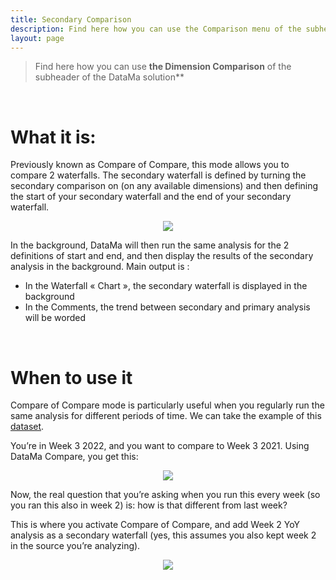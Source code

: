 ```yaml
---
title: Secondary Comparison
description: Find here how you can use the Comparison menu of the subheader of the DataMa Solutions
layout: page
---
```


> Find here how you can use **the Dimension Comparison** of the subheader of the DataMa solution**

<br>

# **What it is:**

Previously known as Compare of Compare, this mode allows you to compare 2 waterfalls. The secondary waterfall is defined by turning the secondary comparison on (on any available dimensions) and then defining the start of your secondary waterfall and the end of your secondary waterfall. 

<center> <img src="{{site.url}}/{{site.baseurl}}/core_app/new/compare/interface/images/compare_secondaryComparison.png"></center>

In the background, DataMa will then run the same analysis for the 2 definitions of start and end, and then display the results of the secondary analysis in the background. Main output is :

*  In the Waterfall « Chart », the secondary waterfall is displayed in the background
*  In the Comments, the trend between secondary and primary analysis will be worded

<br>

# **When to use it**
Compare of Compare mode is particularly useful when you regularly run the same analysis for different periods of time.
We can take the example of this [dataset](https://docs.google.com/spreadsheets/d/1bNEeqm5CfpPmYPr_t4ff1xcJkSBKoVvwJd4vKB0sDzs/edit#gid=1243203565).

You’re in Week 3 2022, and you want to compare to Week 3 2021. Using DataMa Compare, you get this:

<center> <img src="{{site.url}}/{{site.baseurl}}/core_app/new/compare/interface/images/compare_2ComparisonSimple.png"></center>


Now, the real question that you’re asking when you run this every week (so you ran this also in week 2) is: how is that different from last week?

This is where you activate Compare of Compare, and add Week 2 YoY analysis as a secondary waterfall (yes, this assumes you also kept week 2 in the source you’re analyzing).


<center> <img src="{{site.url}}/{{site.baseurl}}/core_app/new/compare/interface/images/compare_2ComparisonDouble.png"></center>
